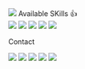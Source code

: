 <img src="https://capsule-render.vercel.app/api?type=cylinder&color=auto&height=300&section=header&text=Jang%20Hub&fontSize=90" />
Available SKills 👍
<div>
   <img src="https://img.shields.io/badge/Python-3776AB?style=flat-square&logo=Python&logoColor=white"/>
  <img src="https://img.shields.io/badge/React-61DAFB?style=flat-square&logo=React&logoColor=white"/>
  <img src="https://img.shields.io/badge/HTML-E34F26?style=flat-square&logo=HTML5&logoColor=white"/>
  <img src="https://img.shields.io/badge/CSS-1572B6?style=flat-square&logo=CSS3&logoColor=white"/>
  <img src="https://img.shields.io/badge/JavaScript-F7DF1E?style=flat-square&logo=JavaScript&logoColor=white"/>
 
</div>



Contact
<div>
   <img src="https://img.shields.io/badge/nafnamnori-5865F2?style=social&logo=Discord&logoColor=black"/>
<img src="https://img.shields.io/badge/nafnamnori-E4405F?style=social&logo=Instagram&logoColor=black"/>
<img src="https://img.shields.io/badge/jaewonjang18@gmail.com-EA4335?style=social&logo=Gmail&logoColor=black"/>
  <img src="https://img.shields.io/badge/dodo4421-FFCD00?style=social&logo=KakaoTalk&logoColor=black"/>
  <img src="https://img.shields.io/badge/dodo4421@naver.com-03C75A?style=social&logo=Naver&logoColor=black"/>
</div>
